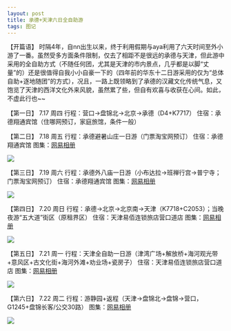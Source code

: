```yaml
---
layout: post
title: 承德+天津六日全自助游
tags: 图记 
---
```


【开篇语】 
时隔4年，自nn出生以来，终于利用假期与aya利用了六天时间至外小游了一番。虽然受多方面条件限制，仅去了相距不是很远的承德与天津，但此游中采用的全自助方式（不随任何团，尤其是天津的市内景点，几乎都是以脚“丈量”的）还是很值得自我小小自豪一下的（四年前的华东十二日游采用的仅为“总体自助+逐地随团”的方式），况且，一路上既领略到了承德的汉藏文化传统气息，又饱览了天津的西洋文化外来风貌，虽然累了些，但自有欢喜与收获在心间。如此，不虚此行也~~ 

【第一日】 7.17  周四 
行程：营口→盘锦北→北京→承德（D4+K7717） 
住宿：承德翔通宾馆（住哪网预订，家庭旅馆，条件一般） 

【第二日】 7.18 周五 
行程：承德避暑山庄一日游（门票淘宝网预订） 
住宿：承德翔通宾馆 
图集：[网易相册](http://photo.163.com/cpxxpc/#m=1&aid=305980108&p=1)

![](http://ohfv138uq.bkt.clouddn.com/chengde1.jpg-700)

【第三日】 7.19 周六 
行程：承德外八庙一日游（小布达拉→班禅行宫→普宁寺；门票淘宝网预订） 
住宿：承德翔通宾馆 
图集：[网易相册](http://photo.163.com/cpxxpc/#m=1&aid=305970094&p=1)

![](http://ohfv138uq.bkt.clouddn.com/chengde2.jpg-700)

【第四日】 7.20 周日 
行程：承德→北京→北京南→天津（K7718+C2053）；当晚夜游“五大道”街区（原租界区） 
住宿：天津易佰连锁旅店营口道店 
图集：[网易相册](http://photo.163.com/cpxxpc/#m=1&aid=305983181&p=1)

![](http://ohfv138uq.bkt.clouddn.com/chengde3.jpg-700)

【第五日】 7.21 周一 
行程：天津全自助一日游（津湾广场+解放桥+海河观光带+意风区+古文化街+海河外滩+劝业场+瓷房子） 
住宿：天津易佰连锁旅店营口道店 
图集：[网易相册](http://photo.163.com/cpxxpc/#m=1&aid=305969199&p=1)

![](http://ohfv138uq.bkt.clouddn.com/chengde4.jpg-700)

【第六日】 7.22 周二 
行程：游静园+返程（天津→盘锦北→盘锦→营口，G1245+盘锦长客/公交30路） 
图集：[网易相册](http://photo.163.com/cpxxpc/#m=1&aid=305981205&p=1)

![](http://ohfv138uq.bkt.clouddn.com/chengde5.jpg-700)




